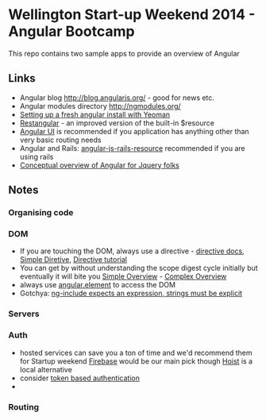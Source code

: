 # Wellington Start-up Weekend 2014 - Angular Bootcamp

This repo contains two sample apps to provide an overview of Angular

## Links

* Angular blog http://blog.angularjs.org/ - good for news etc.
* Angular modules directory http://ngmodules.org/
* [Setting up a fresh angular install with Yeoman](http://www.sitepoint.com/kickstart-your-angularjs-development-with-yeoman-grunt-and-bower/)
* [Restangular](http://ngmodules.org/modules/restangular) - an improved version of
  the built-in $resource
* [Angular UI](https://github.com/angular-ui/ui-router) is recommended if you
  application has anything other than very basic routing needs
* Angular and Rails: [angular-js-rails-resource](http://ngmodules.org/modules/angularjs-rails-resource)
 recommended if you are using rails
* [Conceptual overview of Angular for Jquery folks](http://stackoverflow.com/questions/14994391/how-do-i-think-in-angularjs-if-i-have-a-jquery-background)

## Notes

### Organising code
### DOM

* If you are touching the DOM, always use a directive - [directive docs](http://docs.angularjs.org/guide/directive), [Simple Diretive](http://jsfiddle.net/A8Vgk/7/), [Directive tutorial](http://www.befundoo.com/university/tutorials/angularjs-directives-tutorial/)
* You can get by without understanding the scope digest cycle initially but eventually it will bite you [Simple Overview](http://onehungrymind.com/notes-on-angularjs-scope-life-cycle/) - [Complex Overview](https://github.com/angular/angular.js/wiki/Understanding-Scopes)
* always use [angular.element](http://docs.angularjs.org/api/angular.element) to access the DOM
* Gotchya: [ng-include expects an expression, strings must be explicit](http://stackoverflow.com/questions/12521905/angularjs-ng-include-does-not-include-view-unless-passed-in-scope)

### Servers
### Auth

* hosted services can save you a ton of time and we'd recommend them for Startup weekend [Firebase](https://www.firebase.com/) would be our main pick though [Hoist](http://hoistapps.com/) is a local alternative
* consider [token based authentication](http://blog.auth0.com/2014/01/07/angularjs-authentication-with-cookies-vs-token/)
*

### Routing


